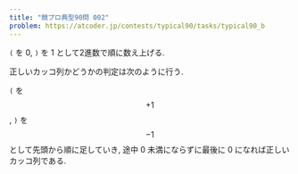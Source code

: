```yaml
---
title: "競プロ典型90問 002"
problem: https://atcoder.jp/contests/typical90/tasks/typical90_b
---
```

`(` を 0, `)` を 1 として2進数で順に数え上げる.

正しいカッコ列かどうかの判定は次のように行う.

`(` を $$ +1 $$, `)` を $$ -1 $$ として先頭から順に足していき, 途中 0 未満にならずに最後に 0 になれば正しいカッコ列である.
